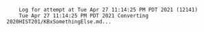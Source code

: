         Log for attempt at Tue Apr 27 11:14:25 PM PDT 2021 (12141)
        Tue Apr 27 11:14:25 PM PDT 2021 Converting 2020HIST201/KBxSomethingElse.md...
